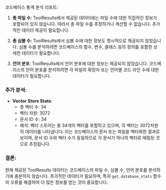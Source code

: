 코드베이스 통계 분석 리포트:

1. **총 파일 수**: ToolResults에서 제공된 데이터에는 파일 수에 대한 직접적인 정보가 포함되어 있지 않습니다. 따라서 총 파일 수를 추정하거나 계산할 수 없습니다. 추가적인 데이터 제공이 필요합니다.

2. **총 심볼 수**: ToolResults에서 심볼 수에 대한 정보도 명시적으로 제공되지 않았습니다. 심볼 수를 분석하려면 코드베이스의 함수, 변수, 클래스 등의 정의를 포함한 상세한 데이터가 필요합니다.

3. **언어 분포**: ToolResults에서 언어 분포에 대한 정보는 제공되지 않았습니다. 코드베이스의 언어 분포를 분석하려면 각 파일의 확장자 또는 언어별 코드 라인 수에 대한 데이터가 필요합니다.

### 추가 분석:
- **Vector Store Stats**:
  - 총 벡터 수: 34
  - 벡터 차원: 3072
  - 문서 ID 수: 34
  - 해석: 벡터 스토어는 총 34개의 벡터를 포함하고 있으며, 각 벡터는 3072차원의 데이터를 나타냅니다. 이는 코드베이스의 문서 또는 파일을 벡터화한 결과로 보이며, 문서 ID 수와 벡터 수가 동일하므로 각 문서가 하나의 벡터로 매핑된 것으로 추정됩니다.

### 결론:
현재 제공된 ToolResults 데이터는 코드베이스의 파일 수, 심볼 수, 언어 분포를 분석하기에 충분하지 않습니다. 추가적인 데이터가 필요하며, 특히 `get_database_stats` 함수의 오류를 해결하여 더 많은 정보를 얻는 것이 중요합니다.